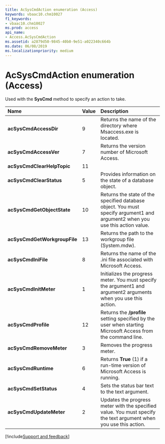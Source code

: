 ```yaml
---
title: AcSysCmdAction enumeration (Access)
keywords: vbaac10.chm10027
f1_keywords:
- vbaac10.chm10027
ms.prod: access
api_name:
- Access.AcSysCmdAction
ms.assetid: a2879d50-9845-40b0-9e51-a022340c664b
ms.date: 06/08/2019
ms.localizationpriority: medium
---
```



# AcSysCmdAction enumeration (Access)

Used with the **SysCmd** method to specify an action to take.

|Name|Value|Description|
|:-----|:-----|:-----|
|**acSysCmdAccessDir**|9|Returns the name of the directory where Msaccess.exe is located.|
|**acSysCmdAccessVer**|7|Returns the version number of Microsoft Access.|
|**acSysCmdClearHelpTopic**|11||
|**acSysCmdClearStatus**|5|Provides information on the state of a database object.|
|**acSysCmdGetObjectState**|10|Returns the state of the specified database object. You must specify argument1 and argument2 when you use this action value.|
|**acSysCmdGetWorkgroupFile**|13|Returns the path to the workgroup file (System.mdw).|
|**acSysCmdIniFile**|8|Returns the name of the .ini file associated with Microsoft Access.|
|**acSysCmdInitMeter**|1|Initializes the progress meter. You must specify the argument1 and argument2 arguments when you use this action.|
|**acSysCmdProfile**|12|Returns the **\/profile** setting specified by the user when starting Microsoft Access from the command line.|
|**acSysCmdRemoveMeter**|3|Removes the progress meter.|
|**acSysCmdRuntime**|6|Returns **True** (1) if a run-time version of Microsoft Access is running.|
|**acSysCmdSetStatus**|4|Sets the status bar text to the text argument.|
|**acSysCmdUpdateMeter**|2|Updates the progress meter with the specified value. You must specify the text argument when you use this action.|

[!include[Support and feedback](~/includes/feedback-boilerplate.md)]